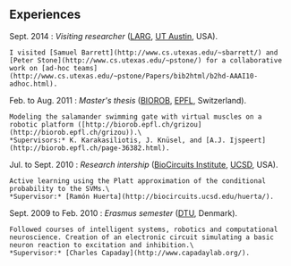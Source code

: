 ## Experiences

Sept. 2014
:   *Visiting researcher* ([LARG](http://www.cs.utexas.edu/~pstone/), [UT Austin](http://www.utexas.edu/), USA).

    I visited [Samuel Barrett](http://www.cs.utexas.edu/~sbarrett/) and [Peter Stone](http://www.cs.utexas.edu/~pstone/) for a collaborative work on [ad-hoc teams](http://www.cs.utexas.edu/~pstone/Papers/bib2html/b2hd-AAAI10-adhoc.html).

Feb. to Aug. 2011
:   *Master's thesis* ([BIOROB](http://biorob.epfl.ch/), [EPFL](http://www.epfl.ch/), Switzerland).

    Modeling the salamander swimming gate with virtual muscles on a robotic platform ([http://biorob.epfl.ch/grizou](http://biorob.epfl.ch/grizou)).\
    *Supervisors:* K. Karakasiliotis, J. Knüsel, and [A.J. Ijspeert](http://biorob.epfl.ch/page-36382.html).

Jul. to Sept. 2010
:   *Research intership* ([BioCircuits Institute](http://biocircuits.ucsd.edu/), [UCSD](http://www.ucsd.edu/), USA).

    Active learning using the Platt approximation of the conditional probability to the SVMs.\
    *Supervisor:* [Ramón Huerta](http://biocircuits.ucsd.edu/huerta/).

Sept. 2009 to Feb. 2010
:   *Erasmus semester* ([DTU](http://www.dtu.dk/english), Denmark).

    Followed courses of intelligent systems, robotics and computational neuroscience. Creation of an electronic circuit simulating a basic neuron reaction to excitation and inhibition.\
    *Supervisor:* [Charles Capaday](http://www.capadaylab.org/).
